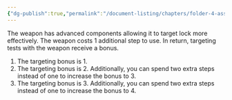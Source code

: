 ```yaml
---
{"dg-publish":true,"permalink":"/document-listing/chapters/folder-4-assembly/weapon-new-folder-main/weapon-tags-folder/tag-lock/"}
---
```


The weapon has advanced components allowing it to target lock more effectively. The weapon costs 1 additional step to use. In return, targeting  tests with the weapon receive a bonus.

1. The targeting bonus is 1.
2. The targeting bonus is 2. Additionally, you can spend two extra steps instead of one to increase the bonus to 3.
3. The targeting bonus is 3. Additionally, you can spend two extra steps instead of one to increase the bonus to 4.